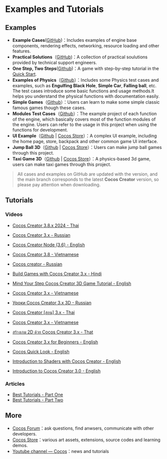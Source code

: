 # Examples and Tutorials

## Examples

- **Example Cases**([GitHub](https://github.com/cocos/cocos-example-projects))：Includes examples of engine base components, rendering effects, networking, resource loading and other features.
- **Practical Solutions**（[GitHub](https://github.com/cocos/cocos-awesome-tech-solutions))：A collection of practical soulutions provided by technical support engineers.
- **One Step, Two Steps**([Github](https://github.com/cocos/tutorial-mind-your-step-3d))：A game with step-by-step tutorial in the [Quick Start](getting-started/first-game/index.md).
- **Examples of Physics**（[Github](https://github.com/cocos/example-3d/tree/v3.7/physics-3d)）：Includes some Physics test cases and examples, such as **Engulfing Black Hole**, **Simple Car**, **Falling ball**, etc. The test cases introduce some basic functions and usage methods.It helps you understand the physical functions with documentation easily.
- **Simple Games**（[Github](https://github.com/cocos/example-3d/tree/v3.7/simple-games)）：Users can learn to make some simple classic famous games though these cases.
- **Modules Test Cases**（[Github](https://github.com/cocos/cocos-test-projects)）：The example project of each function of the engine, which basically covers most of the function modules of the engine. Users can refer to the usage in this project when using the functions for development.
- **UI Example**（[Github](https://github.com/cocos/cocos-example-ui/) | [Cocos Store](https://store.cocos.com/app/detail/2799)）：A complex UI example, including the home page, store, backpack and other common game UI interface.
- **Jump Ball 3D**（[Github](https://github.com/cocos/cocos-example-ball) | [Cocos Store](https://store.cocos.com/app/detail/2802)）：Users can make jump ball games through this project.
- **Taxi Game 3D**（[Github](https://github.com/cocos/cocos-tutorial-taxi-game) | [Cocos Store](https://store.cocos.com/app/en/detail/2796)）：A physics-based 3d game, users can make taxi games through this project.

> All cases and examples on GitHub are updated with the version, and the main branch corresponds to the latest **Cocos Creator** version, so please pay attention when downloading.

## Tutorials

### Videos

- [Cocos Creator 3.8.x 2024 - Thai](https://www.youtube.com/playlist?list=PLg8rmK5l3iAv4wyC51WexGEoAZsGsE-5h)
- [Cocos Creator 3.x - Russian](https://www.youtube.com/playlist?list=PLgr-6BfBjOQe57V5DmfS8QrjaXeZALEqQ)
- [Cocos Creator Node (3.6) - English](https://www.youtube.com/playlist?list=PLA7APcbP_j1CwdFOBc_oKALXG5cQYUys0)
- [Cocos Creator 3.8 - Vietnamese](https://www.youtube.com/playlist?list=PL4MGZa9rm2XqlViV0BoWI9F4WGpYlEDnq)
- [Cocos creator - Russian](https://www.youtube.com/playlist?list=PLxteTodXPVzzD4pH0KoyuHfTM_-qdgTQC)
- [Build Games with Cocos Creator 3.x - Hindi](https://www.youtube.com/playlist?list=PLHtj5-dnEqODK8gZ61G1_DkYyWj5Ps3nG)
- [Mind Your Step Cocos Creator 3D Game Tutorial - English](https://www.youtube.com/playlist?list=PLCZLyGdEmWnN4AQ1OPLIJ-QKyj0NLOsxX)
- [Cocos Creator 3.x - Vietnamese](https://www.youtube.com/playlist?list=PLy6W1KkOryCm-Vm55oH9XWkBKnCEGmHHO)
- [Уроки Cocos Creator 3.x  3D - Russian](https://www.youtube.com/playlist?list=PLltSq0ByhzqEjbFslajW6O-9HC33HqnEJ)
- [Cocos Creator [สอน] 3.x - Thai](https://www.youtube.com/playlist?list=PLg8rmK5l3iAstV5g-OEKXDDeuCTy9XKRU)
- [Cocos Creator 3.x - Vietnamese](https://www.youtube.com/playlist?list=PLFGr79zIDarZLBQ6JCW1gYluZ_iFG46E_)
- [สร้างเกม 2D ด้วย Cocos Creator 3.x - That](https://www.youtube.com/playlist?list=PLs7ibWRUM5eEsioZbbqV6gt1ilW1EX5Ni)

- [Cocos Creator 3.x for Beginners - English](https://www.youtube.com/watch?v=JSOXYPqZ1-8&list=PLbvpmJKjO3NA4dlW43GzhJUMaXyIp3xpc)
- [Cocos Quick Look - English](https://www.youtube.com/watch?v=R4Mxm55x56Q&list=PLbvpmJKjO3NCgicfQ_N32Oo62LgPVs4kf)
- [Introduction to Shaders with Cocos Creator - English](https://www.youtube.com/watch?v=tUQHK42UcHc&list=PLbvpmJKjO3ND91HTUSKWNzMboob-7J_wq)
- [Introduction to Cocos Creator 3.0 - English](https://www.youtube.com/watch?v=3v4pq0tDo5g&list=PLbvpmJKjO3NDv_eb6vlN70Zo-pdAv8MNW)

### Articles

- [Best Tutorials - Part One](https://www.cocos.com/en/post/33e9da7fc3825a8aeb66ff6fbb7f5dd4)
- [Best Tutorials - Part Two](https://www.cocos.com/en/post/52fnhtaqlEYYTafjBYjMMYWKyA6d3qIZ)

## More

- [Cocos Forum](https://discuss.cocos2d-x.org/)：ask questions, find anwsers, communicate with other developers.
- [Cocos Store](http://store.cocos.com/)：various art assets, extensions, source codes and learning demos.
- [Youtube channel — Cocos](https://www.youtube.com/@CocosEngine)：news and tutorials
